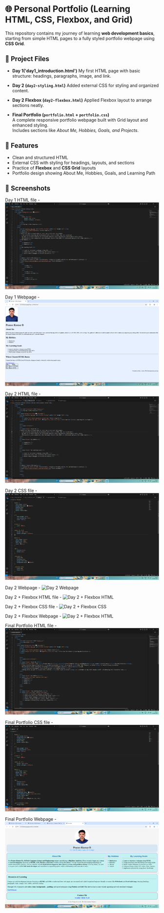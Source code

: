 # 🌐 Personal Portfolio (Learning HTML, CSS, Flexbox, and Grid)
This repository contains my journey of learning **web development basics**, starting from simple HTML pages to a fully styled portfolio webpage using **CSS Grid**.  

## 📂 Project Files

- **Day 1('day1_introduction.html')**
  My first HTML page with basic structure: headings, paragraphs, image, and link.  

- **Day 2 (`day2-styling.html`)**
  Added external CSS for styling and organized content.  

- **Day 2 Flexbox (`day2-flexbox.html`)**
  Applied Flexbox layout to arrange sections neatly.  

- **Final Portfolio (`portfolio.html` + `portfolio.css`)**  
  A complete responsive portfolio webpage built with Grid layout and enhanced styling.  
  Includes sections like *About Me, Hobbies, Goals, and Projects*.  


## 🎯 Features
- Clean and structured HTML  
- External CSS with styling for headings, layouts, and sections  
- Practice of **Flexbox** and **CSS Grid** layouts  
- Portfolio design showing About Me, Hobbies, Goals, and Learning Path  


## 📸 Screenshots

Day 1 HTML file - ![Day 1 HTML](Day%201%20-%20HTML.png)

Day 1 Webpage - ![Day 1 Webpage](Day%201%20-%20Web%20Page.png)

Day 2 HTML file - ![Day 2 HTML](Day%202%20-%20HTML.png)

Day 2 CSS file - ![Day 2 CSS](Day%202%20-%20CSS%20Style%20Sheet.png)

Day 2 Webpage - ![Day 2 Webpage](/image/Day%202%20-%20Web%20Page.png)

Day 2 + Flexbox HTML file - ![Day 2 + Flexbox HTML](Day%202%20+%20Flexbox%20-%20HTML.png)

Day 2 + Flexbox CSS file - ![Day 2 + Flexbox CSS](Day%202%20+%20Flexbox%20-%20CSS%20Stylesheet.png)

Day 2 + Flexbox Webpage - ![Day 2 + Flexbox HTML](Day%202%20+%20Flexbox%20-%20(Web%20Page).png)

Final Portfolio HTML file - ![Final Portfolio HTML](Final%20Portfolio%20-%20HTML.png)

Final Portfolio CSS file - ![Final Portfolio HTML](Final%20Portfolio%20-%20CSS%20Stylesheet.png)

Final Portfolio Webpage - ![Final Portfolio HTML](Final%20Portfolio%20-%20Web%20Page.png)



